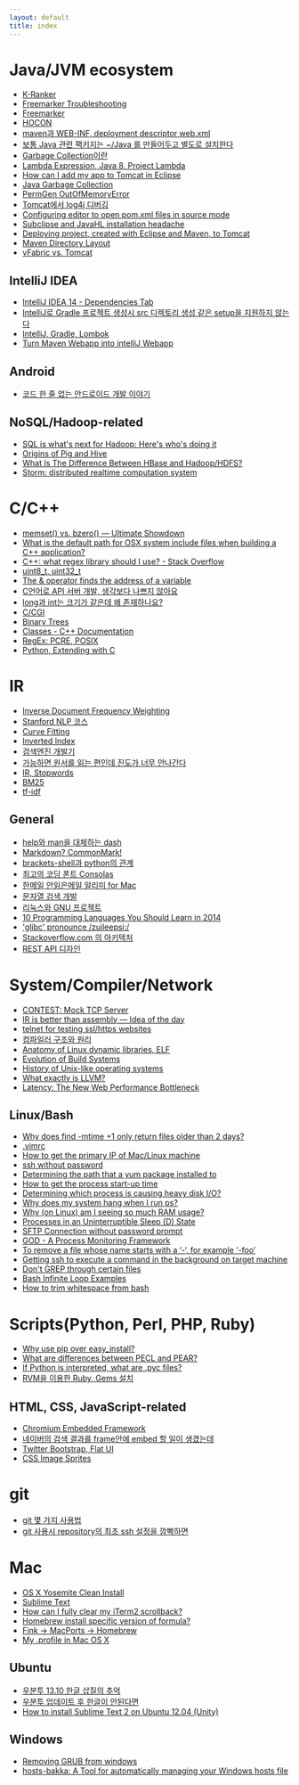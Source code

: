 ```yaml
---
layout: default
title: index
---
```

# Java/JVM ecosystem
- [K-Ranker][1021]
- [Freemarker Troubleshooting][1020]
- [Freemarker][1018]
- [HOCON][1019]
- [maven과 WEB-INF, deployment descriptor web.xml][1016]
- [보통 Java 관련 팩키지는 ~/Java 를 만들어두고 별도로 설치한다][1014]
- [Garbage Collection이란][1012]
- [Lambda Expression, Java 8, Project Lambda][1011]
- [How can I add my app to Tomcat in Eclipse][1010]
- [Java Garbage Collection][1009]
- [PermGen OutOfMemoryError][1008]
- [Tomcat에서 log4j 디버깅][1007]
- [Configuring editor to open pom.xml files in source mode][1006]
- [Subclipse and JavaHL installation headache][1005]
- [Deploying project, created with Eclipse and Maven, to Tomcat][1004]
- [Maven Directory Layout][1002]
- [vFabric vs. Tomcat][1001]

## IntelliJ IDEA
- [IntelliJ IDEA 14 - Dependencies Tab][1017]
- [IntelliJ로 Gradle 프로젝트 생성시 src 디렉토리 생성 같은 setup을 지원하지 않는다][1015]
- [IntelliJ, Gradle, Lombok][1013]
- [Turn Maven Webapp into intelliJ Webapp][1003]

## Android
- [코드 한 줄 없는 안드로이드 개발 이야기][1301]

## NoSQL/Hadoop-related
- [SQL is what's next for Hadoop: Here's who's doing it][2204]
- [Origins of Pig and Hive][2203]
- [What Is The Difference Between HBase and Hadoop/HDFS?][2202]
- [Storm: distributed realtime computation system][2201]

# C/C++
- [memset() vs. bzero() — Ultimate Showdown][1113]
- [What is the default path for OSX system include files when building a C++ application?][1112]
- [C++: what regex library should I use? - Stack Overflow][1111]
- [uint8_t, uint32_t][1109]
- [The &amp; operator finds the address of a variable][1108]
- [C언어로 API 서버 개발, 생각보다 나쁘지 않아요][1107]
- [long과 int는 크기가 같은데 왜 존재하나요?][1106]
- [C/CGI][1105]
- [Binary Trees][1104]
- [Classes - C++ Documentation][1103]
- [RegEx: PCRE, POSIX][1102]
- [Python, Extending with C][1101]

# IR
- [Inverse Document Frequency Weighting][1209]
- [Stanford NLP 코스][1208]
- [Curve Fitting][1207]
- [Inverted Index][1206]
- [검색엔진 개발기][1205]
- [가능하면 원서를 읽는 편인데 진도가 너무 안나간다][1204]
- [IR, Stopwords][1203]
- [BM25][1202]
- [tf-idf][1201]

## General
- [help와 man을 대체하는 dash][2302]
- [Markdown? CommonMark!][2301]
- [brackets-shell과 python의 관계][1114]
- [최고의 코딩 폰트 Consolas][2006]
- [한메일 안읽은메일 알리미 for Mac][1604]
- [문자열 검색 개발][1110]
- [리눅스와 GNU 프로젝트][1518]
- [10 Programming Languages You Should Learn in 2014][1603]
- ['glibc' pronounce /zuileepsi:/][1807]
- [Stackoverflow.com 의 아키텍처][1803]
- [REST API 디자인][1801]

# System/Compiler/Network
- [CONTEST: Mock TCP Server][1812]
- [IR is better than assembly — Idea of the day][1811]
- [telnet for testing ssl/https websites][1810]
- [컴파일러 구조와 원리][1809]
- [Anatomy of Linux dynamic libraries, ELF][1808]
- [Evolution of Build Systems][1806]
- [History of Unix-like operating systems][1805]
- [What exactly is LLVM?][1804]
- [Latency: The New Web Performance Bottleneck][1802]

## Linux/Bash
- [Why does find -mtime +1 only return files older than 2 days?][1517]
- [.vimrc][1516]
- [How to get the primary IP of Mac/Linux machine][1515]
- [ssh without password][1514]
- [Determining the path that a yum package installed to][1513]
- [How to get the process start-up time][1512]
- [Determining which process is causing heavy disk I/O?][1511]
- [Why does my system hang when I run ps?][1510]
- [Why (on Linux) am I seeing so much RAM usage?][1509]
- [Processes in an Uninterruptible Sleep (D) State][1508]
- [SFTP Connection without password prompt][1507]
- [GOD - A Process Monitoring Framework][1506]
- [To remove a file whose name starts with a ‘-‘, for example ‘-foo’][1505]
- [Getting ssh to execute a command in the background on target machine][1504]
- [Don't GREP through certain files][1503]
- [Bash Infinite Loop Examples][1502]
- [How to trim whitespace from bash][1501]

# Scripts(Python, Perl, PHP, Ruby)
- [Why use pip over easy_install?][1606]
- [What are differences between PECL and PEAR?][1605]
- [If Python is interpreted, what are .pyc files?][1602]
- [RVM을 이용한 Ruby, Gems 설치][1601]

## HTML, CSS, JavaScript-related
- [Chromium Embedded Framework][1404]
- [네이버의 검색 결과를 frame안에 embed 할 일이 생겼는데][1403]
- [Twitter Bootstrap, Flat UI][1402]
- [CSS Image Sprites][1401]

# git
- [git 몇 가지 사용법][1702]
- [git 사용시 repository의 최초 ssh 설정을 깜빡하면][1701]

# Mac
- [OS X Yosemite Clean Install][2007]
- [Sublime Text][2005]
- [How can I fully clear my iTerm2 scrollback?][2004]
- [Homebrew install specific version of formula?][2003]
- [Fink → MacPorts → Homebrew][2002]
- [My .profile in Mac OS X][2001]

## Ubuntu
- [우분투 13.10 한글 삽질의 추억][1903]
- [우분투 업데이트 후 한글이 안된다면][1902]
- [How to install Sublime Text 2 on Ubuntu 12.04 (Unity)][1901]

## Windows
- [Removing GRUB from windows][2102]
- [hosts-bakka: A Tool for automatically managing your Windows hosts file][2101]

[1021]: http://likejazz.com/post/95334809115/k-ranker
[1020]: http://dev.likejazz.com/post/103420588216/freemarker-troubleshooting
[1018]: http://dev.likejazz.com/post/103031049326/freemarker
[1019]: http://dev.likejazz.com/post/103185130086/hocon
[1016]: http://dev.likejazz.com/post/102690432796/maven-web-inf-deployment-descriptor-web-xml
[1014]: http://dev.likejazz.com/post/91829400421/java-java-java
[1012]: http://dev.likejazz.com/post/85193906881/garbage-collection
[1011]: http://dev.likejazz.com/post/82166723963/lambda-expression-java-8-project-lambda
[1010]: http://dev.likejazz.com/post/78524149553/how-can-i-add-my-app-to-tomcat-in-eclipse
[1009]: http://dev.likejazz.com/post/64187508617/java-garbage-collection
[1008]: http://dev.likejazz.com/post/60447322183/permgen-outofmemoryerror
[1007]: http://dev.likejazz.com/post/59391522790/tomcat-log4j
[1006]: http://dev.likejazz.com/post/56488592135/configuring-editor-to-open-pom-xml-files-in-source
[1005]: http://dev.likejazz.com/post/54324459964/subclipse-and-javahl-installation-headache
[1004]: http://dev.likejazz.com/post/52040000553/deploying-project-created-with-eclipse-and-maven-to
[1002]: http://dev.likejazz.com/post/43464730595/maven-directory-layout
[1001]: http://dev.likejazz.com/post/42236232762/vfabric-vs-tomcat
[1017]: http://dev.likejazz.com/post/102930989761/intellij-idea-14-dependencies-tab
[1015]: http://dev.likejazz.com/post/92877597641/intellij-gradle-src-setup
[1013]: http://dev.likejazz.com/post/91299507871/intellij-gradle-lombok
[1003]: http://dev.likejazz.com/post/43471384333/turn-maven-webapp-into-intellij-webapp
[1301]: http://likejazz.com/post/92786243375
[2204]: http://dev.likejazz.com/post/94026678531/sql-is-whats-next-for-hadoop-heres-whos-doing-it
[2203]: http://dev.likejazz.com/post/93688659501/origins-of-pig-and-hive
[2202]: http://dev.likejazz.com/post/87678173926/what-is-the-difference-between-hbase-and-hadoop-hdfs
[2201]: http://dev.likejazz.com/post/40663854325/storm-distributed-realtime-computation-system
[1113]: http://dev.likejazz.com/post/104049556196/memset-vs-bzero-ultimate-showdown
[1112]: http://dev.likejazz.com/post/103371895601/what-is-the-default-path-for-osx-system-include
[1111]: http://dev.likejazz.com/post/90754791146/c-what-regex-library-should-i-use-stack-overflow
[1109]: http://dev.likejazz.com/post/90239789436/uint8-t-uint32-t
[1108]: http://dev.likejazz.com/post/87684100331/the-operator-finds-the-address-of-a-variable
[1107]: http://dev.likejazz.com/post/74222634915/c-api
[1106]: http://dev.likejazz.com/post/69840022906/long-int
[1105]: http://dev.likejazz.com/post/67537877413/c-cgi
[1104]: http://dev.likejazz.com/post/66851707305/binary-trees
[1103]: http://dev.likejazz.com/post/41771994200/classes-c-documentation
[1102]: http://dev.likejazz.com/post/40154934483/regex-pcre-posix
[1101]: http://dev.likejazz.com/post/40095584513/python-extending-with-c
[1209]: http://dev.likejazz.com/post/101336747606/inverse-document-frequency-weighting
[1208]: http://dev.likejazz.com/post/98679436731/stanford-nlp
[1207]: http://likejazz.com/post/101482961885/curve-fitting
[1206]: http://dev.likejazz.com/post/93687154066/inverted-index
[1205]: http://likejazz.com/post/89646405805
[1204]: http://likejazz.com/post/89251737545
[1203]: http://dev.likejazz.com/post/43710314632/ir-stopwords
[1202]: http://dev.likejazz.com/post/40647975988/bm25
[1201]: http://dev.likejazz.com/post/40596076167/tf-idf
[2302]: http://likejazz.com/post/104368463135/help-man-dash
[2301]: http://likejazz.com/post/103592702708/markdown-commonmark
[1114]: http://likejazz.com/post/102497955420/brackets-shell-python
[1404]: http://likejazz.com/post/102440223620/chromium-embedded-framework
[2006]: http://likejazz.com/post/100905920195/consolas
[1604]: http://likejazz.com/post/98295459920/for-mac
[1110]: http://likejazz.com/post/90399631505
[1518]: http://likejazz.com/post/96615852530/gnu
[1603]: http://dev.likejazz.com/post/86493347136/10-programming-languages-you-should-learn-in-2014
[1807]: http://dev.likejazz.com/post/92147699576/glibc-pronounce-zuileepsi
[1803]: http://dev.likejazz.com/post/73482657609/stackoverflow-com
[1801]: http://likejazz.com/post/35172628344/rest-api
[1812]: http://likejazz.com/post/104204351825/contest-mock-tcp-server
[1811]: http://dev.likejazz.com/post/101912879966/ir-is-better-than-assembly-idea-of-the-day
[1810]: http://dev.likejazz.com/post/95895359246/telnet-for-testing-ssl-https-websites-bearfruit
[1809]: http://dev.likejazz.com/post/95864397771
[1808]: http://dev.likejazz.com/post/40093909612/anatomy-of-linux-dynamic-libraries-elf
[1806]: http://dev.likejazz.com/post/92379841508/evolution-of-build-systems
[1805]: http://dev.likejazz.com/post/93592806706/history-of-unix-like-operating-systems
[1804]: http://dev.likejazz.com/post/91100827151/what-exactly-is-llvm
[1802]: http://dev.likejazz.com/post/40094390591/latency-the-new-web-performance-bottleneck
[1517]: http://dev.likejazz.com/post/102491165771/why-does-find-mtime-1-only-return-files-older
[1516]: http://dev.likejazz.com/post/102050383141/vimrc
[1515]: http://dev.likejazz.com/post/96048533336/how-to-get-the-primary-ip-of-mac-linux-machine
[1514]: http://dev.likejazz.com/post/85201872461/ssh-without-password
[1513]: http://dev.likejazz.com/post/59389895702/determining-the-path-that-a-yum-package-installed-to
[1512]: http://dev.likejazz.com/post/45266905578/how-to-get-the-process-start-up-time
[1511]: http://dev.likejazz.com/post/44294872726/determining-which-process-is-causing-heavy-disk-i-o
[1510]: http://dev.likejazz.com/post/42715727227/why-does-my-system-hang-when-i-run-ps
[1509]: http://dev.likejazz.com/post/42316569725/why-on-linux-am-i-seeing-so-much-ram-usage
[1508]: http://dev.likejazz.com/post/42101202522/processes-in-an-uninterruptible-sleep-d-state
[1507]: http://dev.likejazz.com/post/41844229283/sftp-connection-without-password-prompt
[1506]: http://likejazz.com/post/35370867184/god-a-process-monitoring-framework
[1505]: http://dev.likejazz.com/post/76483314797/to-remove-a-file-whose-name-starts-with-a-for
[1504]: http://dev.likejazz.com/post/45413106733/getting-ssh-to-execute-a-command-in-the-background-on
[1503]: http://dev.likejazz.com/post/44824989889/dont-grep-through-certain-files
[1502]: http://dev.likejazz.com/post/42252592581/bash-infinite-loop-examples
[1501]: http://dev.likejazz.com/post/40142117475/how-to-trim-whitespace-from-bash
[1403]: http://dev.likejazz.com/post/101764539066/frame-embed
[1402]: http://dev.likejazz.com/post/44586189439/twitter-bootstrap-flat-ui
[1401]: http://dev.likejazz.com/post/40242955686/css-image-sprites
[1606]: http://dev.likejazz.com/post/103960864261/why-use-pip-over-easy-install
[1605]: http://dev.likejazz.com/post/102588177566/what-are-differences-between-pecl-and-pear
[1602]: http://dev.likejazz.com/post/69781093640/if-python-is-interpreted-what-are-pyc-files
[1601]: http://dev.likejazz.com/post/40508106214/rvm-ruby-gems
[1702]: http://dev.likejazz.com/post/95332226211/git
[1701]: http://dev.likejazz.com/post/92027442141/git-repository-ssh-permission
[1903]: http://dev.likejazz.com/post/65973842071/13-10
[1902]: http://dev.likejazz.com/post/56492158270
[1901]: http://dev.likejazz.com/post/40098528244/how-to-install-sublime-text-2-on-ubuntu-12-04-unity
[2007]: http://likejazz.com/post/100733233845/os-x-yosemite-clean-install
[2005]: http://likejazz.com/post/102824813705/sublime-text
[2004]: http://dev.likejazz.com/post/104242109886/how-can-i-fully-clear-my-iterm2-scrollback
[2003]: http://dev.likejazz.com/post/102572477481/homebrew-install-specific-version-of-formula
[2002]: http://likejazz.com/post/91444842925/fink-macports-homebrew-fink
[2001]: http://dev.likejazz.com/post/91833678826/my-profile-in-mac-os-x
[2102]: http://dev.likejazz.com/post/68360452536/removing-grub-from-windows
[2101]: https://github.com/likejazz/hosts-bakka
